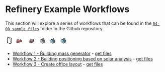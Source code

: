 # Refinery Example Workflows

This section will explore a series of workflows that can be found in the [`04-00_sample_files`](https://github.com/DynamoDS/RefineryPrimer/tree/master/07-workflows/07-00_sample_files) folder in the Github repository.

<img src="../../.gitbook/assets/sample/workflows1.png" style="width:200px;"/>

* [Workflow 1 - Building mass generator](04-02-01_building-mass-generator.md) - [get files](04-00_sample_files/workflow1) 
* [Workflow 2 - Building positioning based on solar analysis](04-02-02_building-positioning-based-on-solar-analysis.md) -  [get files](04-00_sample_files/workflow2) 
* [Workflow 3 - Create office layout](04-02-03_office-layout.md) - [get files](04-00_sample_files/workflow3) 